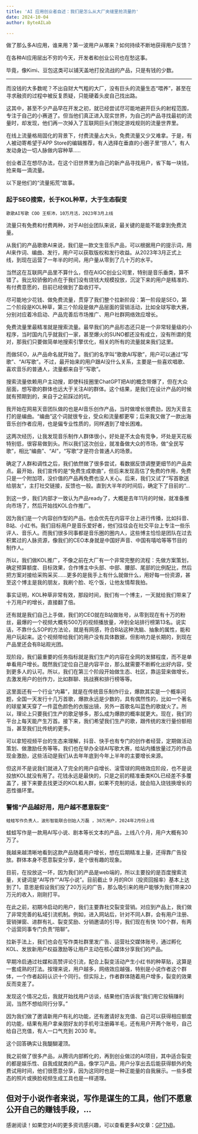 ```yaml
---
title: 'AI 应用创业者自述：我们是怎么从大厂夹缝里抢流量的'
date: 2024-10-04
author: ByteAILab

---
```


做了那么多AI应用，谁来用？第一波用户从哪来？如何持续不断地获得用户反馈？

在各种AI应用层出不穷的今天，开发者和创业公司也在愁这事。

毕竟，像Kimi、豆包这类可以铺天盖地打投流战的产品，只是有钱的少数。

---
而没钱的大多数呢？不出自财大气粗的大厂，没有巨头的流量生态“喂养”，甚至在寻求融资的过程中被反复质疑，只能硬着头皮自己找出路。

这其中，甚至不少产品早在开发之初，就已经尝试尽可能地避开巨头的射程范围，专注于自己的小赛道了。但当他们真正进入现实世界，为自己的产品寻找最初的流量时，却发现，他们再一次掉入了互联网巨头们制定游戏规则的流量世界里。

在线上流量格局固化的背景下，付费流量占大头，免费流量又少又难拿。于是，有人被动寄希望于APP Store的编辑推荐，有人选择在垂直的小圈子里“捞人”，有人发动身边一切人脉做内容种草.....

创业者正在想尽办法，在这个旧世界里为自己的新产品寻找用户，省下每一块钱，抢来每一滴流量。

以下是他们的“流量拓荒”故事。

### 起于SEO搜索，长于KOL种草，大于生态裂变

`歌歌AI写歌 COO 王枢沛，10万月活，2023年3月上线`

流量只有免费和付费两种，对于AI创业团队来说，最关键的是能不能拿到免费流量。

从我们的产品歌歌AI来说，我们是一款文生音乐产品，可以根据用户的提示词，用AI来作词、编曲、发行，用户可以获取版权和发行收益。从2023年3月正式上线，到现在运营了一年半的时间，用户量从零到了几十万的水平。

当然这在互联网产品里不算什么，但在AIGC创业公司里，特别是音乐垂类，算不错了。我比较骄傲的点在于我们没有烧钱大规模投放，沉淀下来的用户是精准的、有付费意愿的，目前已经做到了盈收打平。

尽可能地少花钱、做免费流量，贯穿了我们整个拉新阶段：第一阶段是SEO，第二个阶段是KOL种草，第三个阶段是做产品层面的营销活动，比如全球写歌大赛，分别对应着冷启动、产品完善后市场推广、用户社群网络效应增长。

免费流量里最精准就是搜索流量。最早我们的产品形态还只是一个非常轻量级的小程序，当时国内几乎就我们一家，甚至爆火的SUNO都还没有成立，没有所谓的竞对，那我们只要做简单地搜索引擎优化，相关的所有的流量就来我们这里。

而做SEO，从产品命名就开始了。我们的名字叫“歌歌AI写歌”，用户可以通过“写歌”、“AI写歌”。不过，最开始来的用户跟AI没什么关系，主要是一些喜欢唱歌、喜欢音乐的普通人，流量都来自于“写歌”。

搜索流量依赖用户主动搜，即使科技圈里ChatGPT把AI的概念带爆了，但在大众层面，想写歌的群体也远大于关注AI的群体。这个结果，是我们在设计产品的时候就有预期到的，来自于之前踩过的坑。

我开始在网易天音团队做的也是AI音乐创作产品，当时做增长很费劲，因为天音主打的是编曲。“编曲”这个词就很专业，受众和流量都更窄；后来我又做了一款出海音乐创作者应用，也是偏专业性质的，同样遇到了增长困难。

这两次经历，让我发现音乐制作人群体很小，好处是不太会有竞争，坏处是天花板特别低，很容易做到头。所以我们这次创业，就准备做大众的市场，做“全民写歌”，相比“编曲”、“AI”，“写歌”才是符合普通人的场景。

确定了人群和调性之后，我们依然做了很多尝试，看数据反馈调整更细节的产品卖点。最开始，我们宣传的是“免费生成歌曲”，但后来发现高估了免费的作用，免费只是一个附加项，没价值的产品再免费也没人关心。后来，我们又试了“写首歌送给朋友”，主打社交链接，反馈也一般。直到大半年的时间后，确定下了目前的“...

到这一步，我们内部才一致认为产品ready了，大概是去年11月的时候，就准备推向市场了，然后开始找KOL合作推广。

因为我们是一个内容创作型的产品，也会优先在内容平台上进行传播，比如抖音、B站、小红书。我们目标用户是音乐爱好者，他们往往会在社交平台上专注一些乐评人、音乐人。而我们很多同事都是音乐圈的圈内人，这些博主恰恰是团队在过去积累过的人脉资源，像我们的CEO本身就是中国好声音、中国有嘻哈等等节目的制作人。

所以，我们做KOL推广，不像之前在大厂有一个非常完整的流程：先做方案策划，确定预算额度、目标效果，合作博主中头部、中部、腰部、尾部的比例配比，然后把方案对接给采购采买......更多的是我手上有什么就做什么，用好每一份资源，甚至这个博主是我的朋友，我刷个脸、吃个饭，让他友情帮我拍。

事实证明，KOL种草非常有效，那段时间，我们有一个博主，一天就给我们带来了十万用户的增长，直接翻了倍。

还有就是我们自己上手做，我们的CEO就在B站做账号，从零到现在有十万的粉丝，最爆的一个视频大概有500万的视频播放量，冲到全站排行榜第13名。说实话，不靠什么SOP的方法论，就是有网感，符合B站这种洗脑、抽象的属性，能和用户玩起来。这个视频带给我们的用户没有具体数据，但影响力是长期的，到现在产品里还会有B站观光团。

现阶段，我们最重要的任务指标就是我们生产的内容在全网的发酵程度，而不是单单看用户增长。既然我们定位自己是内容平台，那么就需要不断孵化出好内容，受到更多人的认可。所以，我们在第三个阶段开始做生态、社区，靠运营来做增长，去激发用户的创作力，比如群聊、挑战赛和排行榜等等。

这里面还有一个行业“内幕”，就是在传统音乐制作行业，爆款其实是一个概率问题，全国一天发行十几万首歌，爆款永远是少数的，具有偶然性的，比如一个著名的球星某天穿了一件蓝色颜色的衣服出镜，另外一首歌名叫蓝色的歌就火了。所以，理论上只要我们生产的歌足够多，那么成为爆款的概率就更大。现在，我们的平台上每天能产生万首。接下来，我们希望我们生产的歌，跟传统的发行量份额相当，甚至我们比传统的更多。

可以拿短视频平台的生态来理解，抖音、快手也有专门的创作者经营，定期做活动策划、做激励任务等等。我们也在举办全球AI写歌大赛，给站内播放量过万的作品现金激励，这些活动是我们从去年年底到今年上半年的主要增长来源。

但这并不是说我们就进入了完全的用户自增长、滚雪球的网络效应阶段，也不是说投放KOL就没有用了。花钱永远是最快的，只是之前的精准垂类KOL已经差不多覆盖了，接下来要去找更泛的KOL和人群，如果不克制的话，就会陷入烧钱换增长的恶性循环里。

### 警惕“产品越好用，用户越不愿意裂变”

`蛙蛙写作负责人，波形智能联合创始人万磊 ，30万用户，2024年2月份上线`

蛙蛙写作是一款用AI写小说、剧本等长文本的产品，上线八个月，用户大概有30万了。

我越来越清晰地看到这款产品随着用户增长，想在后期精准上量，还得靠广告投放。群体本身不愿意裂变分享，是个很有趣的现象。

目前，在投放这一环，因为我们的产品是web端的，所以主要投的是百度搜索流量，关键词是“AI写作”“AI写小说”。目前截止 9 月的ROI（投资回报率）基本上达到了1，意思是假设我们投了20万元的广告，那么吸引来的用户能够为我们带来20万元的收入，刚刚打平。

在此之前，初期冷启动的用户，我们主要靠社交裂变营销。对应到产品上，我们做了非常完善的私域引流机制。例如，进入网站后，针对不同人群，会有用户注册、营销弹窗、进群有礼、裂变奖励、分销邀请的引导，我们现在有快 100个群，有两个运营同事专门负责“陪聊”。

拉新手法上，我们也会在写作类社群里发广告、运营社交媒体账号，通过孵化KOL、发放新用户权益激励等让用户主动在核心媒体分享我们的产品。

早期冷启通过社媒和高赞评论引流，配合上裂变活动产生小红书的种草贴，这算是一套成熟的打法。按理来说，用户越多，网络效应越强，特别是小说作者这个群体，一个作者起码认识十个同行。但实际上，作者群体随着用户增多，裂变的效果反而变差了。

发现这个情况之后，我就开始找用户访谈，结果他们告诉我“我们用它投稿赚利润，当然不想给同行分享。”

因为我们做了邀请新用户有礼的功能，还有邀请好友充值、自己可以获得相应额度的功能，结果有用户拿亲朋好友的手机号注册薅羊毛，还有用户开两个账号，自己给自己充值，有人一口气充到 2030 年。

这个回答确实让我醍醐灌顶。

我之前做了很多产品，从腾讯内部孵化的，再到创业做过的AI项目，其中适合裂变的都是娱乐性、自我成就类的产品，像学习产品，用户分享出去后能获得额外的免费试用时间，他们很愿意分享，因为这同时也是一种正能量的自我展示。一些多模态的照片或换脸视频生成工具也是一样道理。

但对于小说作者来说，写作是谋生的工具，他们不愿意公开自己的赚钱手段，...
---
感谢阅读！如果您对AI的更多资讯感兴趣，可以查看更多AI文章：[GPTNB](https://gptnb.com)。